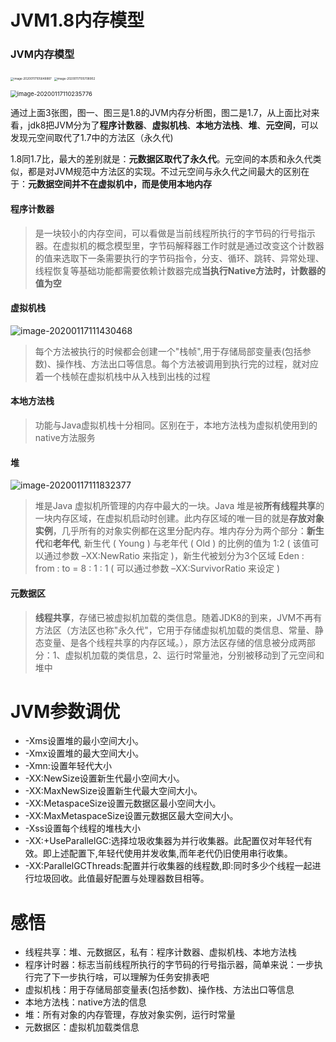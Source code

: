 # JVM1.8内存模型

### JVM内存模型

<img src="https://tva1.sinaimg.cn/large/006tNbRwly1gazdh1zgrij30va0s0jv9.jpg" alt="image-20200117105648887" style="zoom: 33%;" /> <img src="/Users/gongdexing/Library/Application Support/typora-user-images/image-20200117105708902.png" alt="image-20200117105708902" style="zoom:33%;" />



<img src="https://tva1.sinaimg.cn/large/006tNbRwly1gazdn1v2i5j31060hugpd.jpg" alt="image-20200117110235776" style="zoom:67%;" />



通过上面3张图，图一、图三是1.8的JVM内存分析图，图二是1.7，从上面比对来看，jdk8把JVM分为了**程序计数器**、**虚拟机栈**、**本地方法栈**、**堆**、**元空间**，可以发现元空间取代了1.7中的方法区（永久代)

1.8同1.7比，最大的差别就是：**元数据区取代了永久代**。元空间的本质和永久代类似，都是对JVM规范中方法区的实现。不过元空间与永久代之间最大的区别在于：**元数据空间并不在虚拟机中，而是使用本地内存**

#### 程序计数器

> 是一块较小的内存空间，可以看做是当前线程所执行的字节码的行号指示器。在虚拟机的概念模型里，字节码解释器工作时就是通过改变这个计数器的值来选取下一条需要执行的字节码指令，分支、循环、跳转、异常处理、线程恢复等基础功能都需要依赖计数器完成**当执行Native方法时，计数器的值为空**

#### 虚拟机栈

![image-20200117111430468](https://tva1.sinaimg.cn/large/006tNbRwly1gazdzjseckj31fe0jsgqd.jpg)

> 每个方法被执行的时候都会创建一个"栈帧",用于存储局部变量表(包括参数)、操作栈、方法出口等信息。每个方法被调用到执行完的过程，就对应着一个栈帧在虚拟机栈中从入栈到出栈的过程

#### 本地方法栈

> 功能与Java虚拟机栈十分相同。区别在于，本地方法栈为虚拟机使用到的native方法服务

#### 堆

![image-20200117111832377](https://tva1.sinaimg.cn/large/006tNbRwly1gaze3nb7qwj31is0ikwkg.jpg)

>  堆是Java 虚拟机所管理的内存中最大的一块。Java 堆是被**所有线程共享**的一块内存区域，在虚拟机启动时创建。此内存区域的唯一目的就是**存放对象实例**，几乎所有的对象实例都在这里分配内存。堆内存分为两个部分：**新生代**和**老年代**, 新生代 ( Young ) 与老年代 ( Old ) 的比例的值为 1:2 ( 该值可以通过参数 –XX:NewRatio 来指定 )，新生代被划分为3个区域 Eden : from : to = 8 : 1 : 1 ( 可以通过参数 –XX:SurvivorRatio 来设定 )

#### 元数据区

> **线程共享**，存储已被虚拟机加载的类信息。随着JDK8的到来，JVM不再有方法区（方法区也称"永久代"，它用于存储虚拟机加载的类信息、常量、静态变量、是各个线程共享的内存区域。），原方法区存储的信息被分成两部分：1、虚拟机加载的类信息，2、运行时常量池，分别被移动到了元空间和堆中

# JVM参数调优

- -Xms设置堆的最小空间大小。
- -Xmx设置堆的最大空间大小。
- -Xmn:设置年轻代大小
- -XX:NewSize设置新生代最小空间大小。
- -XX:MaxNewSize设置新生代最大空间大小。
- -XX:MetaspaceSize设置元数据区最小空间大小。
- -XX:MaxMetaspaceSize设置元数据区最大空间大小。
- -Xss设置每个线程的堆栈大小
- -XX:+UseParallelGC:选择垃圾收集器为并行收集器。此配置仅对年轻代有效。即上述配置下,年轻代使用并发收集,而年老代仍旧使用串行收集。
- -XX:ParallelGCThreads:配置并行收集器的线程数,即:同时多少个线程一起进行垃圾回收。此值最好配置与处理器数目相等。

# 感悟

* 线程共享：堆、元数据区，私有：程序计数器、虚拟机栈、本地方法栈
* 程序计时器：标志当前线程所执行的字节码的行号指示器，简单来说：一步执行完了下一步执行啥，可以理解为任务安排表吧
* 虚拟机栈：用于存储局部变量表(包括参数)、操作栈、方法出口等信息
* 本地方法栈：native方法的信息
* 堆：所有对象的内存管理，存放对象实例，运行时常量
* 元数据区：虚拟机加载类信息